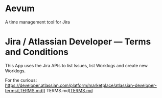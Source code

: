 # Aevum

A time management tool for Jira

# Jira / Atlassian Developer — Terms and Conditions

This App uses the Jira APIs to list Issues, list Worklogs and create new Worklogs.

For the
curious: https://developer.atlassian.com/platform/marketplace/atlassian-developer-terms/[TERMS.md](
TERMS.md)[TERMS.md](TERMS.md)